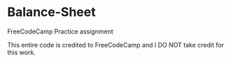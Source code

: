 # Balance-Sheet
FreeCodeCamp Practice assignment


This entire code is credited to FreeCodeCamp and I DO NOT take credit for this work.
